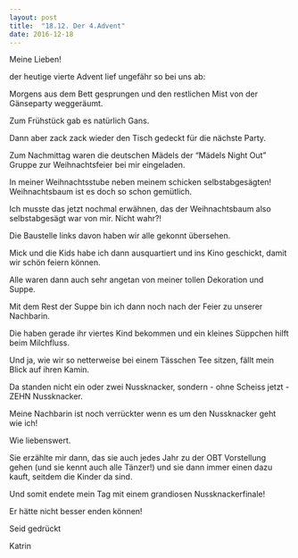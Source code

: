 ```yaml
---
layout: post
title:  "18.12. Der 4.Advent"
date: 2016-12-18
---
```

Meine Lieben!


der heutige vierte Advent lief ungefähr so bei uns ab:



Morgens aus dem Bett gesprungen und den restlichen Mist von der Gänseparty weggeräumt.



Zum Frühstück gab es natürlich Gans.



Dann aber zack zack wieder den Tisch gedeckt für die nächste Party.



Zum Nachmittag waren die deutschen Mädels der “Mädels Night Out” Gruppe zur Weihnachtsfeier bei mir eingeladen.



In meiner Weihnachtsstube neben meinem schicken selbstabgesägten! Weihnachtsbaum ist es doch so schon gemütlich.



Ich musste das jetzt nochmal erwähnen, das der Weihnachtsbaum also selbstabgesägt war von mir. Nicht wahr?!



Die Baustelle links davon haben wir alle gekonnt übersehen.



Mick und die Kids habe ich dann ausquartiert und ins Kino geschickt, damit wir schön feiern können.



Alle waren dann auch sehr angetan von meiner tollen Dekoration und Suppe.



Mit dem Rest der Suppe bin ich dann noch nach der Feier zu unserer Nachbarin.



Die haben gerade ihr viertes Kind bekommen und ein kleines Süppchen hilft beim Milchfluss.



Und ja, wie wir so netterweise bei einem Tässchen Tee sitzen, fällt mein Blick auf ihren Kamin.



Da standen nicht ein oder zwei Nussknacker, sondern - ohne Scheiss jetzt - ZEHN Nussknacker.



Meine Nachbarin ist noch verrückter wenn es um den Nussknacker geht wie ich!



Wie liebenswert.



Sie erzählte mir dann, das sie auch jedes Jahr zu der OBT Vorstellung gehen (und sie kennt auch alle Tänzer!) und sie dann immer einen dazu kauft, seitdem die Kinder da sind.



Und somit endete mein Tag mit einem grandiosen Nussknackerfinale!



Er hätte nicht besser enden können!



Seid gedrückt

Katrin















